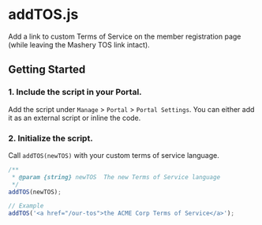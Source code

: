 # addTOS.js

Add a link to custom Terms of Service on the member registration page (while leaving the Mashery TOS link intact).

## Getting Started

### 1. Include the script in your Portal.

Add the script under `Manage` > `Portal` > `Portal Settings`. You can either add it as an external script or inline the code.

### 2. Initialize the script.

Call `addTOS(newTOS)` with your custom terms of service language.

```js
/**
 * @param {string} newTOS  The new Terms of Service language
 */
addTOS(newTOS);

// Example
addTOS('<a href="/our-tos">the ACME Corp Terms of Service</a>');
```